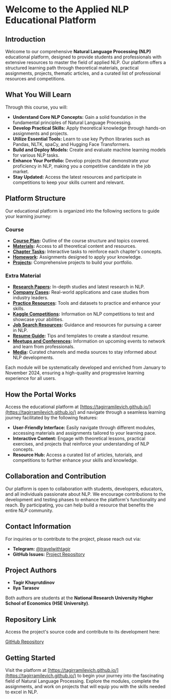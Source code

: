 # Welcome to the Applied NLP Educational Platform

## Introduction

Welcome to our comprehensive **Natural Language Processing (NLP)** educational platform, designed to provide students and professionals with extensive resources to master the field of applied NLP. Our platform offers a structured learning path through theoretical materials, practical assignments, projects, thematic articles, and a curated list of professional resources and competitions.

## What You Will Learn

Through this course, you will:

- **Understand Core NLP Concepts:** Gain a solid foundation in the fundamental principles of Natural Language Processing.
- **Develop Practical Skills:** Apply theoretical knowledge through hands-on assignments and projects.
- **Utilize Essential Tools:** Learn to use key Python libraries such as Pandas, NLTK, spaCy, and Hugging Face Transformers.
- **Build and Deploy Models:** Create and evaluate machine learning models for various NLP tasks.
- **Enhance Your Portfolio:** Develop projects that demonstrate your proficiency in NLP, making you a competitive candidate in the job market.
- **Stay Updated:** Access the latest resources and participate in competitions to keep your skills current and relevant.

## Platform Structure

Our educational platform is organized into the following sections to guide your learning journey:

### Course

- **[Course Plan](https://tagirramilevich.github.io//course/plan/):** Outline of the course structure and topics covered.
- **[Materials](https://tagirramilevich.github.io//course/materials/):** Access to all theoretical content and resources.
- **[Chapter Tasks](https://tagirramilevich.github.io//course/tasks/):** Interactive tasks to reinforce each chapter's concepts.
- **[Homework](https://tagirramilevich.github.io//course/homework/):** Assignments designed to apply your knowledge.
- **[Projects](https://tagirramilevich.github.io//course/projects/):** Comprehensive projects to build your portfolio.

### Extra Material

- **[Research Papers](https://tagirramilevich.github.io//extra_material/research_papers/):** In-depth studies and latest research in NLP.
- **[Company Cases](https://tagirramilevich.github.io//extra_material/company_cases/):** Real-world applications and case studies from industry leaders.
- **[Practice Resources](https://tagirramilevich.github.io//extra_material/practice_resources/):** Tools and datasets to practice and enhance your skills.
- **[Kaggle Competitions](https://tagirramilevich.github.io//extra_material/kaggle_competitions/):** Information on NLP competitions to test and showcase your abilities.
- **[Job Search Resources](https://tagirramilevich.github.io//extra_material/job_search_resources/):** Guidance and resources for pursuing a career in NLP.
- **[Resume Guide](https://tagirramilevich.github.io//extra_material/resume_guide/):** Tips and templates to create a standout resume.
- **[Meetups and Conferences](https://tagirramilevich.github.io//extra_material/meetups_and_conferences/):** Information on upcoming events to network and learn from professionals.
- **[Media](https://tagirramilevich.github.io//extra_material/channels/):** Curated channels and media sources to stay informed about NLP developments.

Each module will be systematically developed and enriched from January to November 2024, ensuring a high-quality and progressive learning experience for all users.

## How the Portal Works

Access the educational platform at [https://tagirramilevich.github.io/](https://tagirramilevich.github.io/) and navigate through a seamless learning journey facilitated by the following features:

- **User-Friendly Interface:** Easily navigate through different modules, accessing materials and assignments tailored to your learning pace.
- **Interactive Content:** Engage with theoretical lessons, practical exercises, and projects that reinforce your understanding of NLP concepts.
- **Resource Hub:** Access a curated list of articles, tutorials, and competitions to further enhance your skills and knowledge.

## Collaboration and Contribution

Our platform is open to collaboration with students, developers, educators, and all individuals passionate about NLP. We encourage contributions to the development and testing phases to enhance the platform's functionality and reach. By participating, you can help build a resource that benefits the entire NLP community.

## Contact Information

For inquiries or to contribute to the project, please reach out via:

- **Telegram:** [@travelwithtagir](https://t.me/travelwithtagir/)
- **GitHub Issues:** [Project Repository](https://github.com/TagirRamilevich/TagirRamilevich.github.io)

## Project Authors

- **Tagir Khayrutdinov**
- **Ilya Tarasov**

Both authors are students at the **National Research University Higher School of Economics (HSE University)**.

## Repository Link

Access the project's source code and contribute to its development here:

[GitHub Repository](https://github.com/TagirRamilevich/TagirRamilevich.github.io)

## Getting Started

Visit the platform at [https://tagirramilevich.github.io/](https://tagirramilevich.github.io/) to begin your journey into the fascinating field of Natural Language Processing. Explore the modules, complete the assignments, and work on projects that will equip you with the skills needed to excel in NLP.
